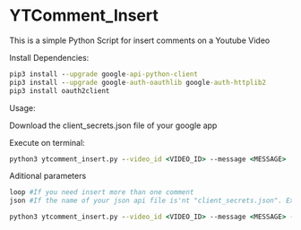 # YTComment_Insert

This is a simple Python Script for insert comments on a Youtube Video

Install Dependencies:

```bat
pip3 install --upgrade google-api-python-client
pip3 install --upgrade google-auth-oauthlib google-auth-httplib2
pip3 install oauth2client
```

Usage:

Download the client_secrets.json file of your google app

Execute on terminal:

```bat
python3 ytcomment_insert.py --video_id <VIDEO_ID> --message <MESSAGE>
```
  
Aditional parameters

```python
loop #If you need insert more than one comment
json #If the name of your json api file is'nt "client_secrets.json". Example:
```

```bat
python3 ytcomment_insert.py --video_id <VIDEO_ID> --message <MESSAGE> --json "key.json"
```

